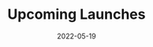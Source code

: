 ---
title: Upcoming Launches
id: upcoming-launches
live: 
source: https://codepen.io/ZacharyCrespin/pen/qBoWjPe
tech:
  - JavaScript (Fetch)
date: 2022-05-19
---
